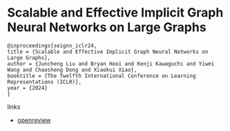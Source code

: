 # Scalable and Effective Implicit Graph Neural Networks on Large Graphs

```
@inproceedings{seignn_iclr24,
title = {Scalable and Effective Implicit Graph Neural Networks on Large Graphs},
author = {Juncheng Liu and Bryan Hooi and Kenji Kawaguchi and Yiwei Wang and Chaosheng Dong and Xiaokui Xiao},
booktitle = {The Twelfth International Conference on Learning Representations (ICLR)},
year = {2024}
}
```

links
- [openreview](https://openreview.net/forum?id=QcMdPYBwTu)
